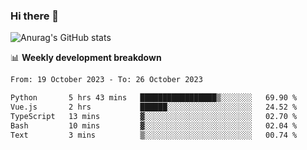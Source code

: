 ### Hi there 👋
![Anurag's GitHub stats](https://github-readme-stats.vercel.app/api?username=jami1024&show_icons=true&theme=radical)

📊 **Weekly development breakdown**
<!--START_SECTION:waka-->

```txt
From: 19 October 2023 - To: 26 October 2023

Python       5 hrs 43 mins   █████████████████▒░░░░░░░   69.90 %
Vue.js       2 hrs           ██████░░░░░░░░░░░░░░░░░░░   24.52 %
TypeScript   13 mins         ▓░░░░░░░░░░░░░░░░░░░░░░░░   02.70 %
Bash         10 mins         ▓░░░░░░░░░░░░░░░░░░░░░░░░   02.04 %
Text         3 mins          ▒░░░░░░░░░░░░░░░░░░░░░░░░   00.74 %
```

<!--END_SECTION:waka-->
<!--
**jami1024/jami1024** is a ✨ _special_ ✨ repository because its `README.md` (this file) appears on your GitHub profile.

Here are some ideas to get you started:

- 🔭 I’m currently working on ...
- 🌱 I’m currently learning ...
- 👯 I’m looking to collaborate on ...
- 🤔 I’m looking for help with ...
- 💬 Ask me about ...
- 📫 How to reach me: ...
- 😄 Pronouns: ...
- ⚡ Fun fact: ...
-->
